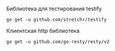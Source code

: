 Библиотека для тестирования testify
```
go get -u github.com/stretchr/testify
```

Клиентская http библиотека
```
go get -u github.com/go-resty/resty/v2
```
